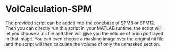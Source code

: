 # VolCalculation-SPM
The provided script can be added into the codebase of SPM8 or SPM12. Then you can directly run this script in your MATLAB runtime, the script will let you choose a .nii file and then will give you the volume of brain portrayed in that image.  You can even choose a masking image over the original nii file and the script will then calculate the volume of only the unmasked section.
